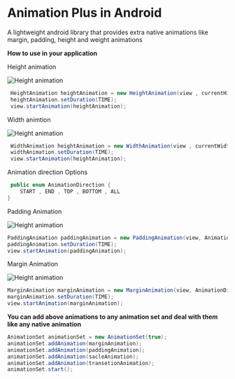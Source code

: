 # Animation Plus in Android

A lightweight android library that provides extra native animations like margin, padding, height and weight animations 

**How to use in your application**

Height animation

![Height animation](https://github.com/mmoamenn/AnimationsPlus/blob/master/samples/height.gif)

```java
 HeightAnimation heightAnimation = new HeightAnimation(view , currentHight , targetHeight);
 heightAnimation.setDuration(TIME);
 view.startAnimation(heightAnimation);
```

Width animtion

![Height animation](https://github.com/mmoamenn/AnimationsPlus/blob/master/samples/width.gif)

```java
 WidthAnimation heightAnimation = new WidthAnimation(view , currentWidth , targetWidth);
 widthAnimation.setDuration(TIME);
 view.startAnimation(heightAnimation);
```

Animation direction Options

```java
 public enum AnimationDirection {
    START , END , TOP , BOTTOM , ALL
}
```

Padding Animation

![Height animation](https://github.com/mmoamenn/AnimationsPlus/blob/master/samples/padding.gif)

```java
PaddingAnimation paddingAnimation = new PaddingAnimation(view, AnimationDirection.ALL, currentPadding, targetPadding);
paddingAnimation.setDuration(TIME);
view.startAnimation(paddingAnimation);
```

Margin Animation

![Height animation](https://github.com/mmoamenn/AnimationsPlus/blob/master/samples/margin.gif)

```java
MarginAnimation marginAnimation = new MarginAnimation(view, AnimationDirection.START, 100);
marginAnimation.setDuration(TIME);
view.startAnimation(marginAnimation);
```

**You can add above animations to any animation set and deal with them like any native animation**

```java
AnimationSet animationSet = new AnimationSet(true);
animationSet.addAnimation(marginAnimation);
animationSet.addAnimation(paddingAnimation);
animationSet.addAnimation(sacleAnimation);
animationSet.addAnimation(transetionAnimation);
animationSet.start();
```


